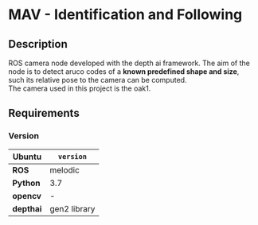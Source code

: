 # MAV - Identification and Following


## Description
ROS camera node developed with the depth ai framework.
The aim of the node is to detect aruco codes of a **known predefined shape and size**,   
such its relative pose to the camera can be computed.   
The camera used in this project is the oak1.



## Requirements

### Version

| **Ubuntu**      | `version`   |
|-----------------|-------------|
| **ROS**         | melodic       |
| **Python**      | 3.7       |
| **opencv**      | -       |
| **depthai**      | gen2 library       |
